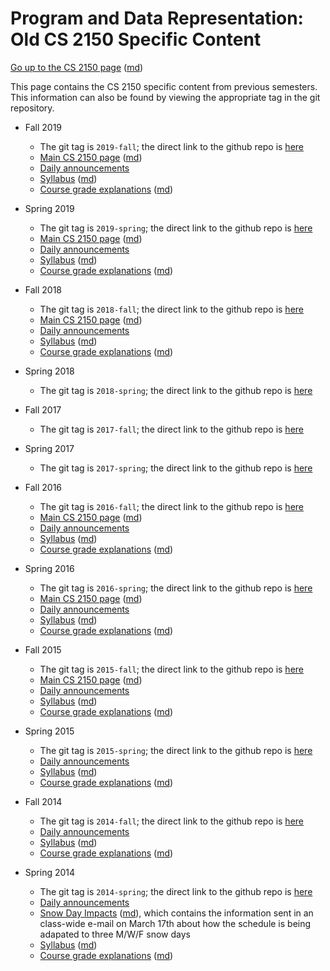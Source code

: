 Program and Data Representation: Old CS 2150 Specific Content
=============================================================

[Go up to the CS 2150 page](../index.html) ([md](../index.md))

This page contains the CS 2150 specific content from previous semesters.  This information can also be found by viewing the appropriate tag in the git repository.

- Fall 2019
    - The git tag is `2019-fall`; the direct link to the github repo is [here](https://github.com/uva-cs/pdr/tree/2019-fall)
    - [Main CS 2150 page](index-fall-2019.html) ([md](index-fall-2019.md))
    - [Daily announcements](daily-announcements-fall-2019.html)
    - [Syllabus](syllabus-fall-2019.html) ([md](syllabus-fall-2019.md))
    - [Course grade explanations](grades-fall-2019.html) ([md](grades-fall-2019.md))

- Spring 2019
    - The git tag is `2019-spring`; the direct link to the github repo is [here](https://github.com/uva-cs/pdr/tree/2019-spring)
    - [Main CS 2150 page](index-spring-2019.html) ([md](index-spring-2019.md))
    - [Daily announcements](daily-announcements-spring-2019.html)
    - [Syllabus](syllabus-spring-2019.html) ([md](syllabus-spring-2019.md))
    - [Course grade explanations](grades-spring-2019.html) ([md](grades-spring-2019.md))

- Fall 2018
    - The git tag is `2018-fall`; the direct link to the github repo is [here](https://github.com/uva-cs/pdr/tree/2018-fall)
    - [Main CS 2150 page](index-fall-2018.html) ([md](index-fall-2018.md))
    - [Daily announcements](daily-announcements-fall-2018.html)
    - [Syllabus](syllabus-fall-2018.html) ([md](syllabus-fall-2018.md))
    - [Course grade explanations](grades-fall-2018.html) ([md](grades-fall-2018.md))

- Spring 2018
    - The git tag is `2018-spring`; the direct link to the github repo is [here](https://github.com/uva-cs/pdr/tree/2018-spring)

- Fall 2017
    - The git tag is `2017-fall`; the direct link to the github repo is [here](https://github.com/uva-cs/pdr/tree/2017-fall)

- Spring 2017
    - The git tag is `2017-spring`; the direct link to the github repo is [here](https://github.com/uva-cs/pdr/tree/2017-spring)

- Fall 2016
    - The git tag is `2016-fall`; the direct link to the github repo is [here](https://github.com/uva-cs/pdr/tree/2016-fall)
    - [Main CS 2150 page](index-fall-2016.html) ([md](index-fall-2016.md))
    - [Daily announcements](daily-announcements-fall-2016.html)
    - [Syllabus](syllabus-fall-2016.html) ([md](syllabus-fall-2016.md))
    - [Course grade explanations](grades-fall-2016.html) ([md](grades-fall-2016.md))

- Spring 2016
    - The git tag is `2016-spring`; the direct link to the github repo is [here](https://github.com/uva-cs/pdr/tree/2016-spring)
    - [Main CS 2150 page](index-spring-2016.html) ([md](index-spring-2016.md))
    - [Daily announcements](daily-announcements-spring-2016.html)
    - [Syllabus](syllabus-spring-2016.html) ([md](syllabus-spring-2016.md))
    - [Course grade explanations](grades-spring-2016.html) ([md](grades-spring-2016.md))

- Fall 2015
    - The git tag is `2015-fall`; the direct link to the github repo is [here](https://github.com/uva-cs/pdr/tree/2015-fall)
    - [Main CS 2150 page](index-fall-2015.html) ([md](index-fall-2015.md))
    - [Daily announcements](daily-announcements-fall-2015.html)
    - [Syllabus](syllabus-fall-2015.html) ([md](syllabus-fall-2015.md))
    - [Course grade explanations](grades-fall-2015.html) ([md](grades-fall-2015.md))

- Spring 2015
    - The git tag is `2015-spring`; the direct link to the github repo is [here](https://github.com/uva-cs/pdr/tree/2015-spring)
    - [Daily announcements](daily-announcements-spring-2015.html)
	- [Syllabus](syllabus-spring-2015.html) ([md](syllabus-spring-2015.md))
	- [Course grade explanations](grades-spring-2015.html) ([md](grades-spring-2015.md))

- Fall 2014
    - The git tag is `2014-fall`; the direct link to the github repo is [here](https://github.com/uva-cs/pdr/tree/2014-fall)
    - [Daily announcements](daily-announcements-fall-2014.html)
	- [Syllabus](syllabus-fall-2014.html) ([md](syllabus-fall-2014.md))
    - [Course grade explanations](grades-fall-2014.html) ([md](grades-fall-2014.md))

- Spring 2014
    - The git tag is `2014-spring`; the direct link to the github repo is [here](https://github.com/uva-cs/pdr/tree/2014-spring)
    - [Daily announcements](daily-announcements-spring-2014.html)
	- [Snow Day Impacts](snowdays-spring-2014.html) ([md](snowdays-spring-2014.md)), which contains the information sent in an class-wide e-mail on March 17th about how the schedule is being adapated to three M/W/F snow days
	- [Syllabus](syllabus-spring-2014.html) ([md](syllabus-spring-2014.md))
    - [Course grade explanations](grades-spring-2014.html) ([md](grades-spring-2014.md))
